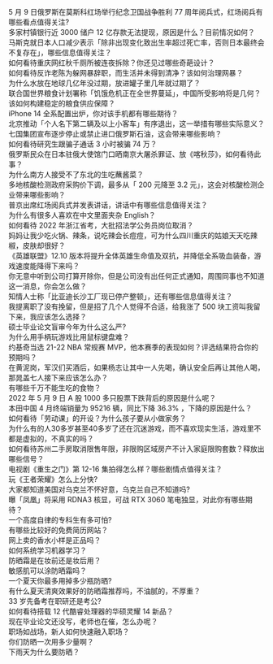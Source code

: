 5 月 9 日俄罗斯在莫斯科红场举行纪念卫国战争胜利 77 周年阅兵式，红场阅兵有哪些看点值得关注?  
多家村镇银行近 3000 储户 12 亿存款无法提现，原因是什么？目前情况如何？  
马斯克就日本人口减少表示「除非出现变化致出生率超过死亡率，否则日本最终会不复存在」，哪些信息值得关注？  
如何看待重庆网红秋千厕所被连夜拆除？你还见过哪些奇葩设计？  
如何看待反诈老陈为躲网暴辞职，而生活并未得到清净？该如何治理网暴？  
为什么水放在地球几亿年没过期，放进罐子里几年就过期了？  
联合国世界粮食计划署称「饥饿危机正在全世界蔓延」，中国所受影响将是几何？该如何构建稳定的粮食供应保障？  
iPhone 14 全系配置出炉，你对该手机都有哪些期待？  
北京推动「个人名下第二辆及以上小客车」有序退出，这一举措有哪些实际意义？  
七国集团宣布逐步停止或禁止进口俄罗斯石油，这会带来哪些影响？  
如何看待研究生跟骗子通话 3 小时被骗 74 万？  
俄罗斯民众在日本驻俄大使馆门口晒南京大屠杀罪证、放《喀秋莎》，如何看待此事？  
为什么南方人接受不了东北的生吃蘸酱菜？  
多地核酸检测政府采购价下调，最多从「 200 元降至 3.2 元」，这会对核酸检测企业带来哪些影响？  
普京出席红场阅兵式并发表讲话，讲话中有哪些信息值得关注？  
为什么有很多人喜欢在中文里面夹杂 English？  
如何看待 2022 年浙江省考，大批招法学公务员岗位取消？  
妈妈让我少吃火锅、辣条，说吃辣会长痘痘，可为什么四川重庆的姑娘天天吃辣椒，皮肤却很好？  
《英雄联盟》12.10 版本将提升全体英雄生命值及双抗，并降低全系吸血装备，游戏速度能降得下来吗？  
你无意中听到公司打算开除你，但是公司没有出任何正式通知，周围同事也不知道这一消息，你会怎么做？  
知情人士称「比亚迪长沙工厂现已停产整顿」，还有哪些信息值得关注？  
我提离职了没有挽留，但是招了几个人觉得不合适，给我涨了 500 块工资叫我留下来，我应该怎么选择？  
硕士毕业论文盲审今年为什么这么严?  
为什么用手柄玩游戏比用鼠标键盘难？  
约基奇当选 21-22 NBA 常规赛 MVP，他本赛季的表现如何？评选结果符合你的预期吗？  
在黄泥岗，军汉们买酒后，如果杨志让其中一人先喝，确认安全后再让其他人喝，那晁盖七人接下来应该怎么办？  
有哪些千万不能生吃的食物？  
2022 年 5 月 9 日 A 股 1000 多只股票下跌背后的原因是什么呢？  
本田中国 4 月终端销量为 95216 辆，同比下降 36.3% ，下降的原因是什么？  
如何看待「劳动课」的开设？为什么孩子要从小做家务？  
为什么有的人30多岁甚至40多岁了还在沉迷游戏，而不喜欢现实生活，游戏里不都是虚拟的，不真实的吗？  
如何看待苏州二手房取消限售年限，非限购区域房产不计入家庭限购套数？释放出哪些信号？  
电视剧《重生之门》第 12-16 集拍得怎么样？哪些剧情点值得关注？  
玩《王者荣耀》怎么上分快?  
大家都知道美国对乌克兰不怀好意，乌克兰自己不知道吗?  
曝「凤凰」将采用 RDNA3 核显，可战 RTX 3060 笔电独显，对此你有哪些期待？  
一个高度自律的专科生有多可怕?  
有哪些比较好的免费简历网站？  
网上卖的香水小样是正品吗？  
如何系统学习机器学习？  
防晒霜是在妆前还是妆后用？  
敏感肌可以涂防晒霜吗？  
一个夏天你最多用掉多少瓶防晒?  
有什么夏天清爽效果好的防晒霜推荐吗，不油腻的，不厚重？  
33 岁先备考在职研还是考公?  
如何看待搭载 12 代酷睿处理器的华硕灵耀 14 新品？  
现在毕业论文还没写，老师也在催，怎么办呢？  
职场如战场，新人如何快速融入职场？  
你们防晒一次用多少量啊？  
下雨天为什么要防晒？  
